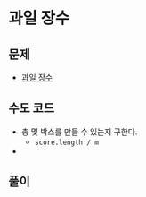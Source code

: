 # 과일 장수
## 문제
- [과일 장수](https://school.programmers.co.kr/learn/courses/30/lessons/135808)


## 수도 코드
- 총 몇 박스를 만들 수 있는지 구한다.
	- `score.length / m`
- 

## 풀이
```java

```